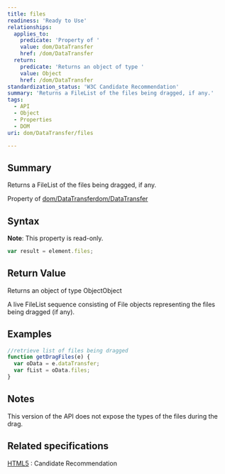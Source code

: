 ```yaml
---
title: files
readiness: 'Ready to Use'
relationships:
  applies_to:
    predicate: 'Property of '
    value: dom/DataTransfer
    href: /dom/DataTransfer
  return:
    predicate: 'Returns an object of type '
    value: Object
    href: /dom/DataTransfer
standardization_status: 'W3C Candidate Recommendation'
summary: 'Returns a FileList of the files being dragged, if any.'
tags:
  - API
  - Object
  - Properties
  - DOM
uri: dom/DataTransfer/files

---
```

## <span>Summary</span>

Returns a FileList of the files being dragged, if any.

Property of [dom/DataTransfer](/dom/DataTransfer)[dom/DataTransfer](/dom/DataTransfer)

## <span>Syntax</span>

**Note**: This property is read-only.

``` js
var result = element.files;
```

## <span>Return Value</span>

Returns an object of type ObjectObject

A live FileList sequence consisting of File objects representing the files being dragged (if any).

## <span>Examples</span>

``` js
//retrieve list of files being dragged
function getDragFiles(e) {
  var oData = e.dataTransfer;
  var fList = oData.files;
}
```

## <span>Notes</span>

This version of the API does not expose the types of the files during the drag.

## <span>Related specifications</span>

[HTML5](http://www.w3.org/TR/html5/editing.html)
:   Candidate Recommendation
